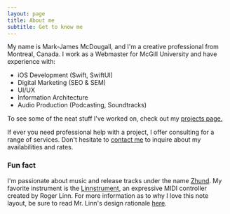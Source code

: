 ```yaml
---
layout: page
title: About me
subtitle: Get to know me
---
```


My name is Mark-James McDougall, and I'm a creative professional from Montreal, Canada. I work as a Webmaster for McGill University and have experience with:

- iOS Development (Swift, SwiftUI)
- Digital Marketing (SEO & SEM)
- UI/UX
- Information Architecture
- Audio Production (Podcasting, Soundtracks) 

To see some of the neat stuff I've worked on, check out my [projects page.](/projects)

If ever you need professional help with a project, I offer consulting for a range of services. Don't hesitate to [contact me](/contact) to inquire about my availabilities and rates.

### Fun fact

I'm passionate about music and release tracks under the name [Zhund](https://open.spotify.com/artist/04h01WGkLNuHzSzCBGbjCR). My favorite instrument is the [Linnstrument](http://linnstrument.com), an expressive MIDI controller created by Roger Linn. For more information as to why I love this note layout, be sure to read Mr. Linn's design rationale [here](http://www.rogerlinndesign.com/piano-vs.-grid.html).

